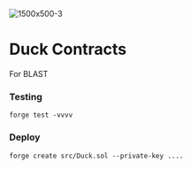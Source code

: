 ![1500x500-3](https://github.com/fuzzland/ducks-contract/assets/10573715/b8745f33-2e79-4bf8-a27a-10e29f8f9fbd)
# Duck Contracts

For BLAST 

### Testing

```
forge test -vvvv
```


### Deploy

```
forge create src/Duck.sol --private-key ....
```
